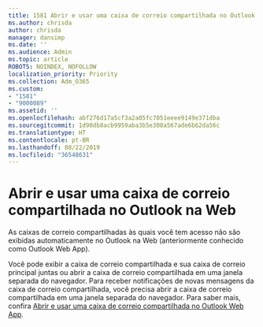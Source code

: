 ```yaml
---
title: 1581 Abrir e usar uma caixa de correio compartilhada no Outlook na Web
ms.author: chrisda
author: chrisda
manager: dansimp
ms.date: ''
ms.audience: Admin
ms.topic: article
ROBOTS: NOINDEX, NOFOLLOW
localization_priority: Priority
ms.collection: Adm_O365
ms.custom:
- "1581"
- "9000089"
ms.assetid: ''
ms.openlocfilehash: abf276d17a5cf3a2a05fc7051eeee9149e371dba
ms.sourcegitcommit: 1d98db8acb9959aba3b5e308a567ade6b62da56c
ms.translationtype: HT
ms.contentlocale: pt-BR
ms.lasthandoff: 08/22/2019
ms.locfileid: "36548631"
---
```

# <a name="open-and-use-a-shared-mailbox-in-outlook-on-the-web"></a>Abrir e usar uma caixa de correio compartilhada no Outlook na Web

As caixas de correio compartilhadas às quais você tem acesso não são exibidas automaticamente no Outlook na Web (anteriormente conhecido como Outlook Web App).

Você pode exibir a caixa de correio compartilhada e sua caixa de correio principal juntas ou abrir a caixa de correio compartilhada em uma janela separada do navegador. Para receber notificações de novas mensagens da caixa de correio compartilhada, você precisa abrir a caixa de correio compartilhada em uma janela separada do navegador. Para saber mais, confira [Abrir e usar uma caixa de correio compartilhada no Outlook Web App](https://support.office.com/article/BC127866-42BE-4DE7-92AE-1EF2F787FD5C).
